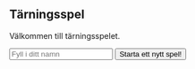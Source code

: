 ## Tärningsspel

Välkommen till tärningsspelet.

<form action="dice/init" method="post">
    <input type="text" placeholder="Fyll i ditt namn" name="player-name" required>
    <input type="submit" value="Starta ett nytt spel!">
</form>
